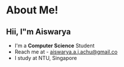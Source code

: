 # About Me!
## Hii, I"m Aiswarya
- I'm a **Computer Science** Student
- Reach me at - aiswarya.a.j.achu@gmail.co
- I study at NTU, Singapore
